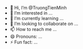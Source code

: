 - 👋 Hi, I’m @TruongTienMinh
- 👀 I’m interested in ...
- 🌱 I’m currently learning ...
- 💞️ I’m looking to collaborate on ...
- 📫 How to reach me ...
- 😄 Pronouns: ...
- ⚡ Fun fact: ...

<!---
TruongTienMinh/TruongTienMinh is a ✨ special ✨ repository because its `README.md` (this file) appears on your GitHub profile.
You can click the Preview link to take a look at your changes.
--->
